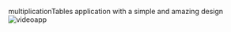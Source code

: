 multiplicationTables application with a simple and amazing design
![videoapp](https://github.com/rashamughal/MultiplicationTables/assets/168486874/492a9a54-f0b3-4bff-9dea-2b1c45626775)

